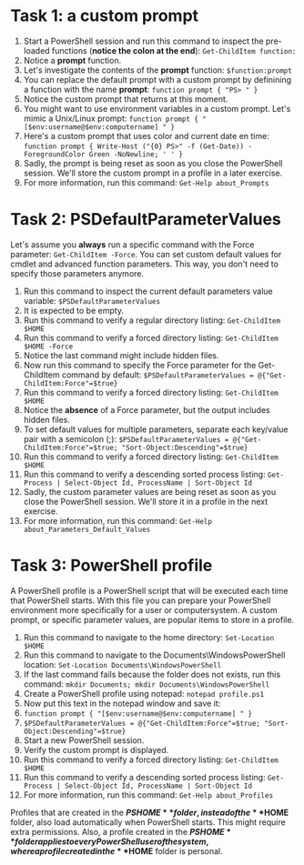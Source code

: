 # Task 1: a custom prompt
1. Start a PowerShell session and run this command to inspect the pre-loaded functions (**notice the colon at the end**): ```Get-ChildItem function:```
2. Notice a **prompt** function. 
3. Let's investigate the contents of the **prompt** function: ```$function:prompt```
4. You can replace the default prompt with a custom prompt by definining a function with the name **prompt**: ```function prompt { "PS> " }```
5. Notice the custom prompt that returns at this moment.
6. You might want to use environment variables in a custom prompt. Let's mimic a Unix/Linux prompt: ```function prompt { "[$env:username@$env:computername] " }```
6. Here's a custom prompt that uses color and current date en time: ```function prompt { Write-Host ("{0} PS>" -f (Get-Date)) -ForegroundColor Green -NoNewline; ' ' }```
7. Sadly, the prompt is being reset as soon as you close the PowerShell session. We'll store the custom prompt in a profile in a later exercise.
8. For more information, run this command: ```Get-Help about_Prompts```


# Task 2: PSDefaultParameterValues
Let's assume you **always** run a specific command with the Force parameter: ```Get-ChildItem -Force```. You can set custom default values for cmdlet and advanced function parameters. This way, you don't need to specify those parameters anymore.
1. Run this command to inspect the current default parameters value variable: ```$PSDefaultParameterValues```
2. It is expected to be empty.
3. Run this command to verify a regular directory listing: ```Get-ChildItem $HOME```
4. Run this command to verify a forced directory listing: ```Get-ChildItem $HOME -Force```
5. Notice the last command might include hidden files.
6. Now run this command to specify the Force parameter for the Get-ChildItem command by default: ```$PSDefaultParameterValues = @{"Get-ChildItem:Force"=$true}```
7. Run this command to verify a forced directory listing: ```Get-ChildItem $HOME```
8. Notice the **absence** of a Force parameter, but the output includes hidden files.
9. To set default values for multiple parameters, separate each key/value pair with a semicolon (;): ```$PSDefaultParameterValues = @{"Get-ChildItem:Force"=$true; "Sort-Object:Descending"=$true}```
10. Run this command to verify a forced directory listing: ```Get-ChildItem $HOME```
11. Run this command to verify a descending sorted process listing: ```Get-Process | Select-Object Id, ProcessName | Sort-Object Id```
12. Sadly, the custom parameter values are being reset as soon as you close the PowerShell session. We'll store it in a profile in the next exercise.
13. For more information, run this command: ```Get-Help about_Parameters_Default_Values```


# Task 3: PowerShell profile
A PowerShell profile is a PowerShell script that will be executed each time that PowerShell starts. With this file you can prepare your PowerShell environment more specifically for a user or computersystem. A custom prompt, or specific parameter values, are popular items to store in a profile.
1. Run this command to navigate to the home directory: ```Set-Location $HOME```
2. Run this command to navigate to the Documents\WindowsPowerShell location: ```Set-Location Documents\WindowsPowerShell```
3. If the last command fails because the folder does not exists, run this command: ```mkdir Documents; mkdir Documents\WindowsPowerShell```
4. Create a PowerShell profile using notepad: ```notepad profile.ps1```
5. Now put this text in the notepad window and save it:
6. ```function prompt { "[$env:username@$env:computername] " }```
7. ```$PSDefaultParameterValues = @{"Get-ChildItem:Force"=$true; "Sort-Object:Descending"=$true}```
8. Start a new PowerShell session.
9. Verify the custom prompt is displayed.
10. Run this command to verify a forced directory listing: ```Get-ChildItem $HOME```
11. Run this command to verify a descending sorted process listing: ```Get-Process | Select-Object Id, ProcessName | Sort-Object Id```
12. For more information, run this command: ```Get-Help about_Profiles```

Profiles that are created in the **$PSHOME** folder, instead of the **$HOME** folder, also load automatically when PowerShell starts. This might require extra permissions. Also, a profile created in the **$PSHOME** folder applies to every PowerShell user of the system, where a profile created in the **$HOME** folder is personal.


